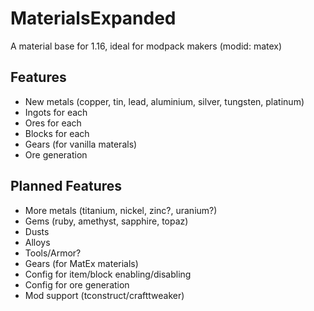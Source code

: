 # MaterialsExpanded
A material base for 1.16, ideal for modpack makers (modid: matex)

## Features
- New metals (copper, tin, lead, aluminium, silver, tungsten, platinum)
- Ingots for each
- Ores for each
- Blocks for each
- Gears (for vanilla materals)
- Ore generation

## Planned Features
- More metals (titanium, nickel, zinc?, uranium?)
- Gems (ruby, amethyst, sapphire, topaz)
- Dusts
- Alloys
- Tools/Armor?
- Gears (for MatEx materials)
- Config for item/block enabling/disabling
- Config for ore generation
- Mod support (tconstruct/crafttweaker)
